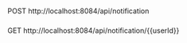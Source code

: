 ###
POST http://localhost:8084/api/notification

###
GET http://localhost:8084/api/notification/{{userId}}